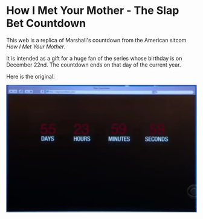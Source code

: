 # How I Met Your Mother - The Slap Bet Countdown

This web is a replica of Marshall's countdown from the
American sitcom *How I Met Your Mother*.

It is intended as a gift for a huge fan of the series whose birthday is on
December 22nd. The countdown ends on that day of the current year.

Here is the original:

![Original countdown from the series](countdown.PNG)
